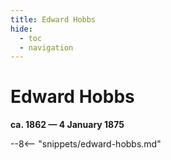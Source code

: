 ```yaml
---
title: Edward Hobbs
hide:
  - toc
  - navigation 
---
```


# Edward Hobbs

**ca. 1862 — 4 January 1875**

--8<-- "snippets/edward-hobbs.md"
